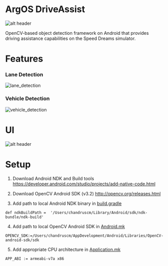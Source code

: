 # ArgOS DriveAssist

![alt header](https://github.com/argos-research/android-OpenCV/blob/master/screenshots/header.png)

OpenCV-based object detection framework on Android that provides driving assistance capabilities on the Speed Dreams simulator.


# Features

### Lane Detection

![lane_detection](https://github.com/paatz04/android-OpenCV/blob/master/screenshots/lane_detection.jpg)

### Vehicle Detection

![vehicle_detection](https://github.com/paatz04/android-OpenCV/blob/master/screenshots/vehicle_detection.jpg)

# UI

![alt header](https://github.com/argos-research/android-OpenCV/blob/master/screenshots/ui%231.png)


# Setup
1. Download Android NDK and Build tools https://developer.android.com/studio/projects/add-native-code.html

2. Download OpenCV Android SDK (v3.2) http://opencv.org/releases.html

3. Add path to local Android NDK binary in [build.gradle](https://github.com/argos-research/android-OpenCV/blob/master/app/build.gradle)
```
def ndkBuildPath =  '/Users/chandruscm/Library/Android/sdk/ndk-bundle/ndk-build'
```

4. Add path to local OpenCV Android SDK in [Android.mk](https://github.com/argos-research/android-OpenCV/blob/master/app/src/main/jni/Android.mk)
```
OPENCV_SDK:=/Users/chandruscm/AppDevelopment/Android/Libraries/OpenCV-android-sdk/sdk
```

5. Add appropriate CPU architecture in [Application.mk](https://github.com/argos-research/android-OpenCV/blob/master/app/src/main/jni/Application.mk)
```
APP_ABI := armeabi-v7a x86
```
